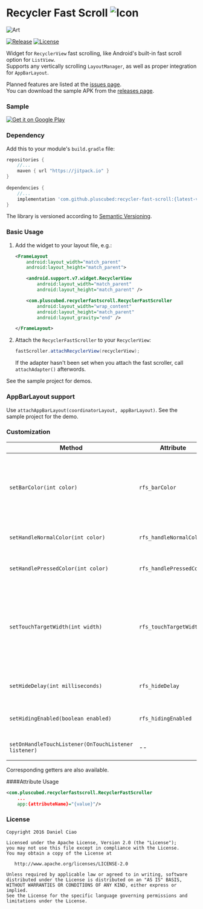 Recycler Fast Scroll ![Icon](./sample/src/main/res/mipmap-mdpi/ic_launcher.png) 
=====

![Art](./art/small.gif)

[![Release](https://jitpack.io/v/plusCubed/recycler-fast-scroll.svg)](https://jitpack.io/#plusCubed/recycler-fast-scroll)  [![License](https://img.shields.io/github/license/pluscubed/recycler-fast-scroll.svg)](https://www.apache.org/licenses/LICENSE-2.0.html)

Widget for `RecyclerView` fast scrolling, like Android's built-in fast scroll option for `ListView`.  
Supports any vertically scrolling `LayoutManager`, as well as proper integration for `AppBarLayout`. 

Planned features are listed at the [issues page](https://github.com/plusCubed/recycler-fast-scroll/issues).  
You can download the sample APK from the [releases page](https://github.com/plusCubed/recycler-fast-scroll/releases).

### Sample
[![Get it on Google Play](http://i.imgur.com/PeDVOwW.png)](https://play.google.com/store/apps/details?id=com.pluscubed.recyclerfastscrollsample)

### Dependency

Add this to your module's `build.gradle` file:

```gradle
repositories {
	//...
	maven { url "https://jitpack.io" }
}
	
dependencies {
	//...
	implementation 'com.github.pluscubed:recycler-fast-scroll:{latest-version}@aar'
}
```

The library is versioned according to [Semantic Versioning](http://semver.org/).

### Basic Usage
1. Add the widget to your layout file, e.g.:
    ```xml
    <FrameLayout
        android:layout_width="match_parent"
        android:layout_height="match_parent">

        <android.support.v7.widget.RecyclerView
            android:layout_width="match_parent"
            android:layout_height="match_parent" />

        <com.pluscubed.recyclerfastscroll.RecyclerFastScroller
            android:layout_width="wrap_content"
            android:layout_height="match_parent"
            android:layout_gravity="end" />

    </FrameLayout>
    ```
    
2. Attach the `RecyclerFastScroller` to your `RecyclerView`:
    ```java
    fastScroller.attachRecyclerView(recyclerView);
    ```
    If the adapter hasn't been set when you attach the fast scroller, call `attachAdapter()` afterwords.

See the sample project for demos.

### AppBarLayout support
Use `attachAppBarLayout(coordinatorLayout, appBarLayout)`. See the sample project for the demo.

### Customization
| Method | Attribute | Description |
| --- | --- | --- |
| `setBarColor(int color)`| `rfs_barColor` | Color of scrollbar. Defaults to `colorControlNormal` attribute. Alpha of ~22% is applied to the drawable to match stock `ListView` fast scroller. |
| `setHandleNormalColor(int color)` | `rfs_handleNormalColor` | Color of handle. Defaults to `colorControlNormal` attribute. |
| `setHandlePressedColor(int color)` | `rfs_handlePressedColor` | Color of pressed handle. Defaults to `colorAccent` attribute. |
| `setTouchTargetWidth(int width)` | `rfs_touchTargetWidth` | Width of the touch target. Defaults to 24dp (while the Android docs recommend at least 48dp, 24dp is more practical considering it will block touch in the right of the `RecyclerView`). |
| `setHideDelay(int milliseconds)` | `rfs_hideDelay` | Hide delay in milliseconds. Defaults to 1500ms. |
| `setHidingEnabled(boolean enabled)` | `rfs_hidingEnabled` | Whether scrollbar is hidden after delay. Defaults to true. |
| `setOnHandleTouchListener(OnTouchListener listener)` | -- | Sets listener for handle touch events. |

Corresponding getters are also available.

####Attribute Usage
```xml
<com.pluscubed.recyclerfastscroll.RecyclerFastScroller
    ...
    app:{attributeName}="{value}"/>
```


### License
```
Copyright 2016 Daniel Ciao

Licensed under the Apache License, Version 2.0 (the "License");
you may not use this file except in compliance with the License.
You may obtain a copy of the License at

   http://www.apache.org/licenses/LICENSE-2.0

Unless required by applicable law or agreed to in writing, software
distributed under the License is distributed on an "AS IS" BASIS,
WITHOUT WARRANTIES OR CONDITIONS OF ANY KIND, either express or implied.
See the License for the specific language governing permissions and
limitations under the License.
```
